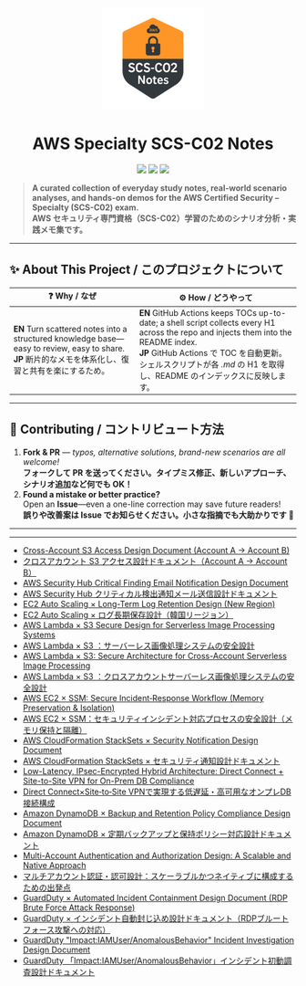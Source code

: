 <p align="center">
  <img src="image.png" alt="AWS SCS-C02 Notes Logo" width="180"/>
</p>

<h1 align="center">AWS Specialty SCS-C02&nbsp;Notes</h1>

<p align="center">
  <img src="https://img.shields.io/badge/AWS-SCS--C02-blue?logo=amazonaws&style=for-the-badge" />
  <img src="https://img.shields.io/github/license/timcanby/AWS_Specialty_SCS-C02_notes?style=for-the-badge" />
  <img src="https://badgen.net/badge/PRs/Welcome/green?icon=github" />
</p>

> **A curated collection of everyday study notes, real-world scenario analyses, and hands-on demos for the AWS Certified Security – Specialty (SCS-C02) exam.**  
> **AWS セキュリティ専門資格（SCS-C02）学習のためのシナリオ分析・実践メモ集です。**

---

## ✨ About This Project / このプロジェクトについて

| ❓ Why / なぜ | ⚙️ How / どうやって |
|--|--|
| **EN**  Turn scattered notes into a structured knowledge base—easy to review, easy to share. <br>**JP**  断片的なメモを体系化し、復習と共有を楽にするため。| **EN**  GitHub Actions keeps TOCs up-to-date; a shell script collects every H1 across the repo and injects them into the README index. <br>**JP**  GitHub Actions で TOC を自動更新。シェルスクリプトが各 *.md* の H1 を取得し、README のインデックスに反映します。|

---

## 🤝 Contributing / コントリビュート方法

1. **Fork & PR** — *typos, alternative solutions, brand-new scenarios are all welcome!*  
   **フォークして PR を送ってください。タイプミス修正、新しいアプローチ、シナリオ追加など何でも OK！**  
2. **Found a mistake or better practice?**    
   Open an **Issue**—even a one-line correction may save future readers!  
   **誤りや改善案は Issue でお知らせください。小さな指摘でも大助かりです 🙏**  

---

---

<!-- START doctoc generated TOC please keep comment here to allow auto update -->
<!-- DON'T EDIT THIS SECTION, INSTEAD RE-RUN doctoc TO UPDATE -->



<!-- END doctoc generated TOC please keep comment here to allow auto update -->

<!-- docs-index:start -->

- [Cross-Account S3 Access Design Document (Account A → Account B)](Scenario10_en.md)
- [クロスアカウント S3 アクセス設計ドキュメント（Account A → Account B）](Scenario10_ja.md)
- [AWS Security Hub Critical Finding Email Notification Design Document](Scenario11_en.md)
- [AWS Security Hub クリティカル検出通知メール送信設計ドキュメント](Scenario11_ja.md)
- [EC2 Auto Scaling × Long-Term Log Retention Design (New Region)](Scenario12_en.md)
- [EC2 Auto Scaling × ログ長期保存設計（韓国リージョン）](Scenario13_ja.md)
- [AWS Lambda × S3 Secure Design for Serverless Image Processing Systems](Scenario1_en.md)
- [AWS Lambda × S3 ：サーバーレス画像処理システムの安全設計](Scenario1_ja.md)
- [AWS Lambda × S3: Secure Architecture for Cross-Account Serverless Image Processing](Scenario2_en.md)
- [AWS Lambda × S3 ：クロスアカウントサーバーレス画像処理システムの安全設計](Scenario2_ja.md)
- [AWS EC2 × SSM: Secure Incident‑Response Workflow (Memory Preservation & Isolation)](Scenario3_en.md)
- [AWS EC2 × SSM：セキュリティインシデント対応プロセスの安全設計（メモリ保持と隔離）](Scenario3_ja.md)
- [AWS CloudFormation StackSets × Security Notification Design Document](Scenario4_en.md)
- [AWS CloudFormation StackSets × セキュリティ通知設計ドキュメント](Scenario4_ja.md)
- [Low-Latency, IPsec-Encrypted Hybrid Architecture: Direct Connect + Site-to-Site VPN for On-Prem DB Compliance](Scenario5_en.md)
- [Direct Connect×Site‑to‑Site VPNで実現する低遅延・高可用なオンプレDB接続構成](Scenario5_ja.md)
- [Amazon DynamoDB × Backup and Retention Policy Compliance Design Document](Scenario6_en.md)
- [Amazon DynamoDB × 定期バックアップと保持ポリシー対応設計ドキュメント](Scenario6_ja.md)
- [Multi-Account Authentication and Authorization Design: A Scalable and Native Approach](Scenario7_en.md)
- [マルチアカウント認証・認可設計：スケーラブルかつネイティブに構成するための出発点](Scenario7_ja.md)
- [GuardDuty × Automated Incident Containment Design Document (RDP Brute Force Attack Response)](Scenario8_en.md)
- [GuardDuty × インシデント自動封じ込め設計ドキュメント（RDPブルートフォース攻撃への対応）](Scenario8_ja.md)
- [GuardDuty "Impact:IAMUser/AnomalousBehavior" Incident Investigation Design Document](Scenario9_en.md)
- [GuardDuty 「Impact:IAMUser/AnomalousBehavior」インシデント初動調査設計ドキュメント](Scenario9_ja.md)

<!-- docs-index:end -->
